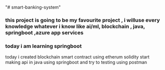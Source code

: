 "# smart-banking-system" 
### this project is going to be my favourite project , i willuse every knowledge whatever i know like ai/ml, blockchain , java,  springboot ,azure app services

### today i am learning springboot

today i created blockchain smart contract using etherum solidity
start making api in java using springboot and try to testing using postman
